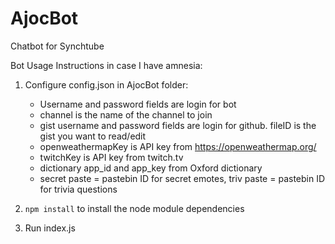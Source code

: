 # AjocBot
Chatbot for Synchtube

Bot Usage Instructions in case I have amnesia:

1. Configure config.json in AjocBot folder:

     - Username and password fields are login for bot
     - channel is the name of the channel to join
     - gist username and password fields are login for github. fileID is the gist you want to read/edit
     - openweathermapKey is API key from https://openweathermap.org/
     - twitchKey is API key from twitch.tv
     - dictionary app_id and app_key from Oxford dictionary
     - secret paste = pastebin ID for secret emotes, triv paste = pastebin ID for trivia questions
   
3. `npm install` to install the node module dependencies

4. Run index.js
